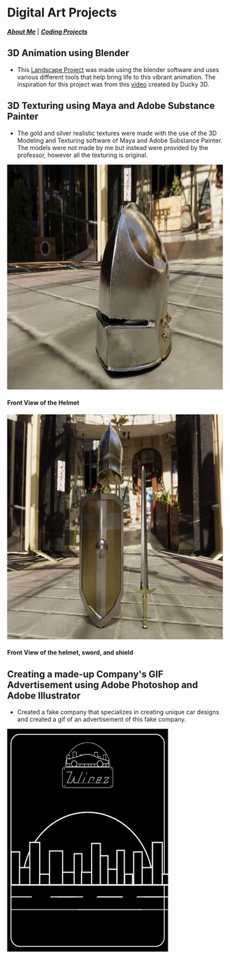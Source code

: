 # Digital Art Projects

[***About Me***](./README.md) | [***Coding Projects***](./coding.md)

## 3D Animation using Blender
- This [Landscape Project](./assets/img/Landscape.mp4) was made using the blender software and uses various different tools that help bring life to this vibrant animation. The inspiration for this project was from this [video](https://www.youtube.com/watch?v=3p2B6dZIRTY&list=PLNShHVjao84dy-lPJR2fpHzyoses0mCE7) created by Ducky 3D. 

## 3D Texturing using Maya and Adobe Substance Painter
- The gold and silver realistic textures were made with the use of the 3D Modeling and Texturing software of Maya and Adobe Substance Painter. The models were not made by me but instead were provided by the professor, however all the texturing is original.
<img src="./assets/img/torres_helmFront.jpg" width="921" height="525">

#### Front View of the Helmet

<img src="./assets/img/torres_swordshieldhelmFrontRender.jpg" width="921" height="525">

#### Front View of the helmet, sword, and shield

## Creating a made-up Company's GIF Advertisement using Adobe Photoshop and Adobe Illustrator
- Created a fake company that specializes in creating unique car designs and created a gif of an advertisement of this fake company.
  
<img src="./assets/img/Final-Project-gif.gif" width="376" height="520">
